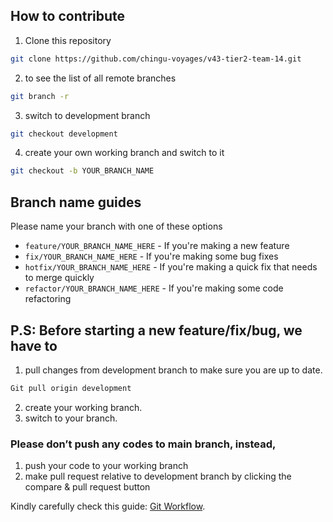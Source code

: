 ## How to contribute

1. Clone this repository

```sh
git clone https://github.com/chingu-voyages/v43-tier2-team-14.git
```

2. to see the list of all remote branches

```sh
git branch -r
```

3. switch to development branch

```sh
git checkout development
```

4. create your own working branch and switch to it

```sh
git checkout -b YOUR_BRANCH_NAME
```

## Branch name guides

Please name your branch with one of these options

- `feature/YOUR_BRANCH_NAME_HERE` - If you're making a new feature
- `fix/YOUR_BRANCH_NAME_HERE` - If you're making some bug fixes
- `hotfix/YOUR_BRANCH_NAME_HERE` - If you're making a quick fix that needs to merge quickly
- `refactor/YOUR_BRANCH_NAME_HERE` - If you're making some code refactoring

## P.S: Before starting a new feature/fix/bug, we have to

1. pull changes from development branch to make sure you are up to date.

```sh
Git pull origin development
```

2. create your working branch.
3. switch to your branch.

### Please don’t push any codes to main branch, instead,

1. push your code to your working branch
2. make pull request relative to development branch by clicking the compare & pull request button

Kindly carefully check this guide: [Git Workflow](https://www.notion.so/Git-Workflow-89fc4fd7ac98413e9f008bccdad2459a).

